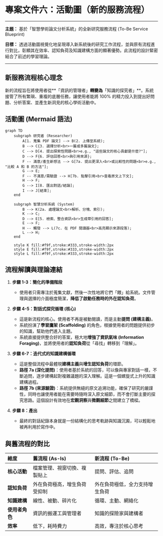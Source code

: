 # 專案文件六：活動圖（新的服務流程）

---

**主題：** 基於「智慧學術論文分析系統」的全新研究服務流程 (To-Be Service Blueprint)

**目標：** 透過活動圖視覺化地呈現導入新系統後的研究工作流程，並與原有流程進行對比，彰顯其在效率、認知負荷及知識建構方面的顯著優勢。此流程的設計緊密結合了前述的學習理論。

---

## 新服務流程核心理念

新的流程旨在將使用者從**「資訊的管理者」**轉變為**「知識的探究者」**。系統接管了所有繁瑣、重複的底層任務，讓使用者能將 100% 的精力投入到提出好問題、分析答案、並產生新洞見的核心學術活動中。

## 活動圖 (Mermaid 語法)

```mermaid
graph TD
    subgraph 研究者 (Researcher)
        A[1. 蒐集 PDF 論文] --> B(2. 上傳至系統);
        B --> C{3. 選擇分析<br>一篇或多篇論文};
        C --> D[4. 提出探索性問題<br>e.g., "這些論文的核心貢獻是什麼?"];
        D --> F{6. 評估回答<br>與引用來源};
        F -- 滿意/產生新想法 --> G[7a. 提出更深入<br>或比較性的問題<br>e.g., "比較 A 和 B 的方法"];
        G --> E;
        F -- 不滿意/需驗證 --> H[7b. 點擊引用<br>查看原文上下文];
        H --> F;
        G --> I[8. 匯出對話/結論];
        I --> J[結束];
    end

    subgraph 智慧分析系統 (System)
        B --> K(2a. 處理論文<br>解析、分塊、索引);
        K --> C;
        D --> E[5. 檢索、整合資訊<br>生成帶引用的回答];
        E --> F;
        H -- 觸發 --> L(7c. 在 PDF 閱讀器<br>高亮顯示來源段落);
        L --> H;
    end

    style K fill:#f9f,stroke:#333,stroke-width:2px
    style E fill:#f9f,stroke:#333,stroke-width:2px
    style L fill:#f9f,stroke:#333,stroke-width:2px
```

## 流程解讀與理論連結

1.  **步驟 1-3：簡化的準備階段**
    -   使用者只需專注於蒐集文獻，然後一次性地將它們「餵」給系統。文件管理與選擇的介面極度簡潔，**降低了啟動任務時的外在認知負荷**。

2.  **步驟 4-5：對話式探究循環 (核心)**
    -   這是新流程的核心。使用者不再是被動閱讀，而是主動**提問 (建構主義)**。
    -   系統扮演了**學習鷹架 (Scaffolding)** 的角色，根據使用者的問題提供初步的知識，幫助他們進入主題。
    -   系統直接提供整合好的答案，極大地**增強了資訊氣味 (Information Foraging)**，並將使用者的**認知負荷**從「尋找」轉移到「理解」。

3.  **步驟 6-7：迭代式的知識建構循環**
    -   這是整個流程中最體現**建構主義**與**增生認知負荷**的環節。
    -   **路徑 7a (深化提問)**：使用者基於系統的回答，可以像與專家對話一樣，不斷追問，逐步建構起對複雜議題的深入理解。這是一個螺旋式上升的知識建構過程。
    -   **路徑 7b (來源驗證)**：系統提供無縫的原文追溯功能，確保了研究的嚴謹性，同時也讓使用者能在需要時隨時深入原文細節，而不會打斷主要的探究思路。這個設計有效地在**宏觀洞察**與**微觀細節**之間建立了橋樑。

4.  **步驟 8：產出**
    -   最終的對話紀錄本身就是一份結構化的思考軌跡與知識沉澱，可以輕鬆地被再利用於寫作中。

## 與舊流程的對比

| 維度 | 舊流程 (As-Is) | 新流程 (To-Be) |
| :--- | :--- | :--- |
| **核心活動** | 檔案管理、視窗切換、複製貼上 | 提問、評估、追問 |
| **認知負荷** | 外在負荷極高，增生負荷受抑制 | 外在負荷極低，全力支持增生負荷 |
| **知識建構** | 線性、被動、碎片化 | 循環、主動、網絡化 |
| **使用者角色** | 資訊的搬運工與管理者 | 知識的探險家與建構者 |
| **效率** | 低下，耗時費力 | 高效，專注於核心思考 | 